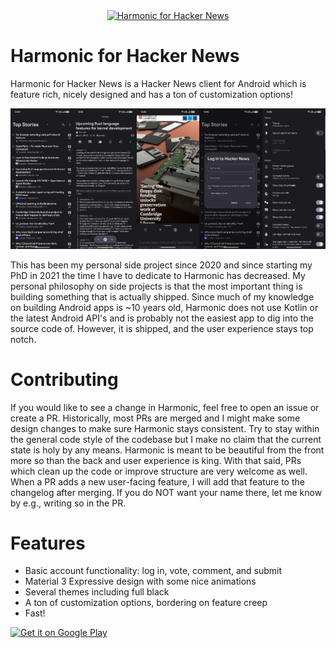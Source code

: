 <a href="https://github.com/SimonHalvdansson/Harmonic-HN#readme">
<div align="center"> <img src="app/src/main/res/mipmap-xxxhdpi/ic_launcher.png" alt="Harmonic for Hacker News" /> </div></a>

# Harmonic for Hacker News

Harmonic for Hacker News is a Hacker News client for Android which is feature rich, nicely designed and has a ton of customization options!

<p align="center">
  <img src="google play/Screenshot_20251016-175525-min.png" width="20%"/><img src="google play/Screenshot_20251016-175645-min.png" width="20%"/><img src="google play/Screenshot_20251016-175725-min.png" width="20%"/><img src="google play/Screenshot_20251016-175746-min.png" width="20%"/><img src="google play/Screenshot_20251016-175758-min.png" width="20%"/>
</p>

This has been my personal side project since 2020 and since starting my PhD in 2021 the time I have to dedicate to Harmonic has decreased. My personal philosophy on side projects is that the most important thing is building something that is actually shipped. Since much of my knowledge on building Android apps is ~10 years old, Harmonic does not use Kotlin or the latest Android API's and is probably not the easiest app to dig into the source code of. However, it is shipped, and the user experience stays top notch.

# Contributing

If you would like to see a change in Harmonic, feel free to open an issue or create a PR. Historically, most PRs are merged and I might make some design changes to make sure Harmonic stays consistent. Try to stay within the general code style of the codebase but I make no claim that the current state is holy by any means. Harmonic is meant to be beautiful from the front more so than the back and user experience is king. With that said, PRs which clean up the code or improve structure are very welcome as well. When a PR adds a new user-facing feature, I will add that feature to the changelog after merging. If you do NOT want your name there, let me know by e.g., writing so in the PR. 

# Features

* Basic account functionality: log in, vote, comment, and submit
* Material 3 Expressive design with some nice animations
* Several themes including full black
* A ton of customization options, bordering on feature creep
* Fast!
  
<a href="https://play.google.com/store/apps/details?id=com.simon.harmonichackernews">
<img src="https://play.google.com/intl/en_us/badges/images/generic/en_badge_web_generic.png" alt="Get it on Google Play" height="80">
</a>
